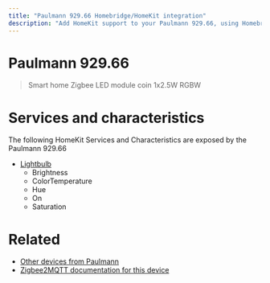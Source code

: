 ```yaml
---
title: "Paulmann 929.66 Homebridge/HomeKit integration"
description: "Add HomeKit support to your Paulmann 929.66, using Homebridge, Zigbee2MQTT and homebridge-z2m."
---
```

<!---
This file has been GENERATED using src/docgen/docgen.ts
DO NOT EDIT THIS FILE MANUALLY!
-->
# Paulmann 929.66
> Smart home Zigbee LED module coin 1x2.5W RGBW


# Services and characteristics
The following HomeKit Services and Characteristics are exposed by
the Paulmann 929.66

* [Lightbulb](../../light.md)
  * Brightness
  * ColorTemperature
  * Hue
  * On
  * Saturation


# Related
* [Other devices from Paulmann](../index.md#paulmann)
* [Zigbee2MQTT documentation for this device](https://www.zigbee2mqtt.io/devices/929.66.html)
